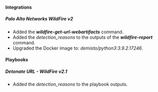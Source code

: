 
#### Integrations
##### Palo Alto Networks WildFire v2
- Added the ***wildfire-get-url-webartifacts*** command.
- Added the *detection_reasons* to the outputs of the ***wildfire-report*** command.
- Upgraded the Docker image to: *demisto/python3:3.9.2.17246*.

#### Playbooks
##### Detonate URL - WildFire v2.1
- Added the *detection_reasons* to the playbook outputs.
